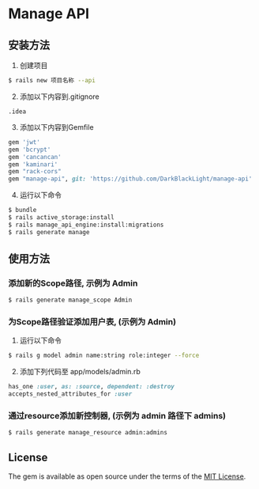 # Manage API

## 安装方法

1. 创建项目

```bash
$ rails new 项目名称 --api
```

2. 添加以下内容到.gitignore

```text
.idea
```

3. 添加以下内容到Gemfile

```ruby
gem 'jwt'
gem 'bcrypt'
gem 'cancancan'
gem 'kaminari'
gem "rack-cors"
gem "manage-api", git: 'https://github.com/DarkBlackLight/manage-api'
```

4. 运行以下命令

```bash
$ bundle
$ rails active_storage:install
$ rails manage_api_engine:install:migrations
$ rails generate manage
```

## 使用方法

### 添加新的Scope路径, 示例为 Admin

```bash
$ rails generate manage_scope Admin
```

### 为Scope路径验证添加用户表, (示例为 Admin)

1. 运行以下命令

```bash
$ rails g model admin name:string role:integer --force
```

2. 添加下列代码至 app/models/admin.rb

```ruby
has_one :user, as: :source, dependent: :destroy
accepts_nested_attributes_for :user
```

### 通过resource添加新控制器, (示例为 admin 路径下 admins)

```bash
$ rails generate manage_resource admin:admins
```

## License

The gem is available as open source under the terms of the [MIT License](https://opensource.org/licenses/MIT).
